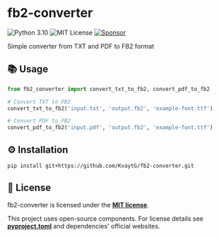 # fb2-converter

![Python 3.10](https://img.shields.io/badge/Python-3.10-blue?logo=python) ![MIT License](https://img.shields.io/badge/License-MIT-green) [![Sponsor](https://img.shields.io/badge/Sponsor-%E2%9D%A4-red)](https://kvaytg.ru/donate.php?lang=en)

Simple converter from TXT and PDF to FB2 format

## 📚 Usage

```python
from fb2_converter import convert_txt_to_fb2, convert_pdf_to_fb2

# Convert TXT to FB2
convert_txt_to_fb2('input.txt', 'output.fb2', 'example-font.ttf')

# Convert PDF to FB2
convert_pdf_to_fb2('input.pdf', 'output.fb2', 'example-font.ttf')
```

## ⚙️ Installation
```bash
pip install git+https://github.com/KvaytG/fb2-converter.git
```

## 📜 License
fb2-converter is licensed under the **[MIT license](https://opensource.org/license/mit)**.

This project uses open-source components. For license details see **[pyproject.toml](pyproject.toml)** and dependencies' official websites.
